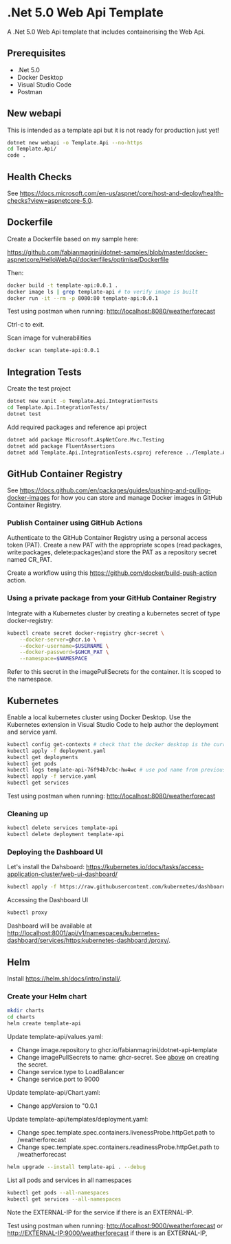 # .Net 5.0 Web Api Template

A .Net 5.0 Web Api template that includes containerising the Web Api.

## Prerequisites

* .Net 5.0
* Docker Desktop
* Visual Studio Code
* Postman

## New webapi

This is intended as a template api but it is not ready for production just yet!

```sh
dotnet new webapi -o Template.Api --no-https
cd Template.Api/
code .
```

## Health Checks

See <https://docs.microsoft.com/en-us/aspnet/core/host-and-deploy/health-checks?view=aspnetcore-5.0>.

## Dockerfile

Create a Dockerfile based on my sample here:

<https://github.com/fabianmagrini/dotnet-samples/blob/master/docker-aspnetcore/HelloWebApi/dockerfiles/optimise/Dockerfile>

Then:

```sh
docker build -t template-api:0.0.1 .
docker image ls | grep template-api # to verify image is built
docker run -it --rm -p 8080:80 template-api:0.0.1
```

Test using postman when running:
<http://localhost:8080/weatherforecast>

Ctrl-c to exit.

Scan image for vulnerabilities

```sh
docker scan template-api:0.0.1
```

## Integration Tests

Create the test project

```sh
dotnet new xunit -o Template.Api.IntegrationTests
cd Template.Api.IntegrationTests/
dotnet test
```

Add required packages and reference api project

```sh
dotnet add package Microsoft.AspNetCore.Mvc.Testing
dotnet add package FluentAssertions
dotnet add Template.Api.IntegrationTests.csproj reference ../Template.Api/Template.Api.csproj
```

## GitHub Container Registry

See <https://docs.github.com/en/packages/guides/pushing-and-pulling-docker-images> for how you can store and manage Docker images in GitHub Container Registry.

### Publish Container using GitHub Actions

Authenticate to the GitHub Container Registry using a personal access token (PAT). Create a new PAT with the appropriate scopes (read:packages, write:packages, delete:packages)and store the PAT as a repository secret named CR_PAT.

Create a workflow using this <https://github.com/docker/build-push-action> action.

### Using a private package from your GitHub Container Registry

Integrate with a Kubernetes cluster by creating a kubernetes secret of type docker-registry:

```sh
kubectl create secret docker-registry ghcr-secret \
    --docker-server=ghcr.io \
    --docker-username=$USERNAME \
    --docker-password=$GHCR_PAT \
    --namespace=$NAMESPACE
```

Refer to this secret in the imagePullSecrets for the container. It is scoped to the namespace.

## Kubernetes

Enable a local kubernetes cluster using Docker Desktop. Use the Kubernetes extension in Visual Studio Code to help author the deployment and service yaml.

```sh
kubectl config get-contexts # check that the docker desktop is the current context
kubectl apply -f deployment.yaml
kubectl get deployments
kubectl get pods
kubectl logs template-api-76f94b7cbc-hw4wc # use pod name from previous command
kubectl apply -f service.yaml
kubectl get services
```

Test using postman when running:
<http://localhost:8080/weatherforecast>

### Cleaning up

```sh
kubectl delete services template-api
kubectl delete deployment template-api
```

### Deploying the Dashboard UI

Let's install the Dahsboard:  <https://kubernetes.io/docs/tasks/access-application-cluster/web-ui-dashboard/>

```sh
kubectl apply -f https://raw.githubusercontent.com/kubernetes/dashboard/v2.0.0/aio/deploy/recommended.yaml
```

Accessing the Dashboard UI

```sh
kubectl proxy
```

Dashboard will be available at <http://localhost:8001/api/v1/namespaces/kubernetes-dashboard/services/https:kubernetes-dashboard:/proxy/>.

## Helm

Install <https://helm.sh/docs/intro/install/>.

### Create your Helm chart

```sh
mkdir charts
cd charts
helm create template-api
```

Update template-api/values.yaml:

* Change image.repository to ghcr.io/fabianmagrini/dotnet-api-template
* Change imagePullSecrets to name: ghcr-secret. See [above](###using-a-private-package-from-your-github-container-registry) on creating the secret.
* Change service.type to LoadBalancer
* Change service.port to 9000

Update template-api/Chart.yaml:

* Change appVersion to "0.0.1

Update template-api/templates/deployment.yaml:

* Change spec.template.spec.containers.livenessProbe.httpGet.path to /weatherforecast
* Change spec.template.spec.containers.readinessProbe.httpGet.path to /weatherforecast

```sh
helm upgrade --install template-api . --debug
```

List all pods and services in all namespaces

```sh
kubectl get pods --all-namespaces
kubectl get services --all-namespaces 
```

Note the EXTERNAL-IP for the service if there is an EXTERNAL-IP.

Test using postman when running:
<http://localhost:9000/weatherforecast> or <http://EXTERNAL-IP:9000/weatherforecast> if there is an EXTERNAL-IP,
